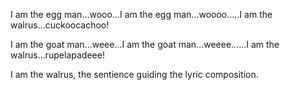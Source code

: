 I am the egg man...wooo...I am the egg man...woooo.....I am the walrus...cuckoocachoo!

I am the goat man...weee...I am the goat man...weeee......I am the
walrus...rupelapadeee!

I am the walrus, the sentience guiding the lyric composition.

